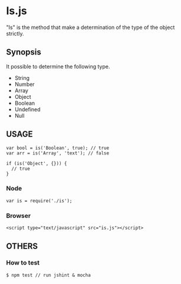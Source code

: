# Is.js
"Is" is the method that make a determination of the type of the object strictly.

## Synopsis
It possible to determine the following type.
- String
- Number
- Array
- Object
- Boolean
- Undefined
- Null

## USAGE
    var bool = is('Boolean', true); // true
    var arr = is('Array', 'text'); // false

    if (is('Object', {})) {
      // true
    }

### Node
    var is = require('./is');

### Browser
    <script type="text/javascript" src="is.js"></script>

## OTHERS
### How to test
    $ npm test // run jshint & mocha
